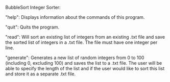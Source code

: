 BubbleSort Integer Sorter:


"help": Displays information about the commands of this program.

"quit": Quits the program.

"read": Will sort an existing list of integers from an existing .txt file and save the sorted list of integers in a .txt file. The file must have one integer per line.

"generate": Generates a new list of random integers from 0 to 100 (including 0, excluding 100) and saves the list to a .txt file. The user will be able to specify the length of the list and if the user would like to sort this list and store it as a separate .txt file.